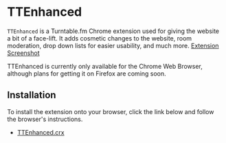 TTEnhanced
==========

`TTEnhanced` is a Turntable.fm Chrome extension used for giving the website a bit of a face-lift. It adds cosmetic changes to the website, room moderation, drop down lists for easier usability, and much more.
[Extension Screenshot](http://i.imgur.com/Mo6s8.png)

TTEnhanced is currently only available for the Chrome Web Browser, although plans for getting it on Firefox are coming soon.

Installation
------------

To install the extension onto your browser, click the link below and follow the browser's instructions.

* [TTEnhanced.crx](http://izzmo.com/tt/interface/TTEnhanced.crx)